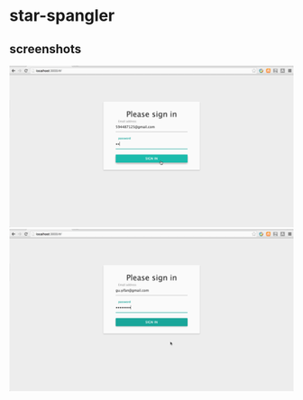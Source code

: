 # star-spangler

## screenshots
<img src="https://raw.githubusercontent.com/YGYOOO/star-spangler/master/screenshots/2.gif" width="700">
<img src="https://raw.githubusercontent.com/YGYOOO/star-spangler/master/screenshots/3.gif" width="700">
